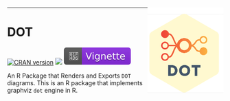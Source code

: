 

<a href="https://github.com/haghish/DOT"><img src='man/figures/logo.PNG' align="right" height="200" /></a>

- - -

# DOT

[![CRAN version](http://www.r-pkg.org/badges/version/DOT?color=orange)](https://cran.r-project.org/package=DOT)  [![](https://cranlogs.r-pkg.org/badges/grand-total/DOT?color=e8a0c6)](https://cran.r-project.org/package=md.log) [![](https://raw.githubusercontent.com/haghish/mlim/main/man/figures/manual.svg)](https://cran.r-project.org/web/packages/DOT/DOT.pdf)

An R Package that Renders and Exports `DOT` diagrams. This is an R package that implements graphviz `dot` engine in R. 
